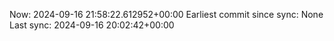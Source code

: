 Now: 2024-09-16 21:58:22.612952+00:00 Earliest commit since sync: None Last sync: 2024-09-16 20:02:42+00:00
